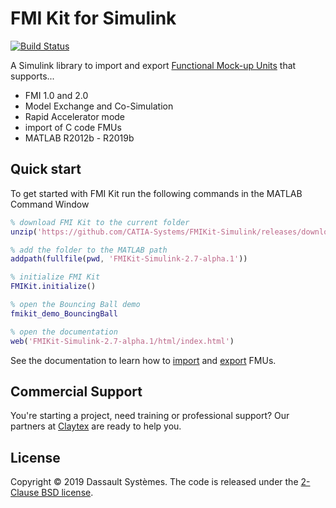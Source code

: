 # FMI Kit for Simulink

[![Build Status](https://dev.azure.com/CATIA-Systems/FMIKit-Simulink/_apis/build/status/CATIA-Systems.FMIKit-Simulink?branchName=master)](https://dev.azure.com/CATIA-Systems/FMIKit-Simulink/_build/latest?definitionId=4&branchName=master)

A Simulink library to import and export [Functional Mock-up Units](https://fmi-standard.org/) that supports...

- FMI 1.0 and 2.0
- Model Exchange and Co-Simulation
- Rapid Accelerator mode
- import of C code FMUs
- MATLAB R2012b - R2019b

## Quick start

To get started with FMI Kit run the following commands in the MATLAB Command Window

```matlab
% download FMI Kit to the current folder
unzip('https://github.com/CATIA-Systems/FMIKit-Simulink/releases/download/v2.7-alpha.1/FMIKit-Simulink-2.7-alpha.1.zip', 'FMIKit-Simulink-2.7-alpha.1')

% add the folder to the MATLAB path
addpath(fullfile(pwd, 'FMIKit-Simulink-2.7-alpha.1'))

% initialize FMI Kit
FMIKit.initialize()

% open the Bouncing Ball demo
fmikit_demo_BouncingBall

% open the documentation
web('FMIKit-Simulink-2.7-alpha.1/html/index.html')
```

See the documentation to learn how to [import](docs/fmu_import.md) and [export](docs/fmu_export.md) FMUs.

## Commercial Support

You're starting a project, need training or professional support?
Our partners at [Claytex](https://www.claytex.com/about-us/contact-us/) are ready to help you.

## License

Copyright &copy; 2019 Dassault Syst&egrave;mes.
The code is released under the [2-Clause BSD license](LICENSE.txt).
